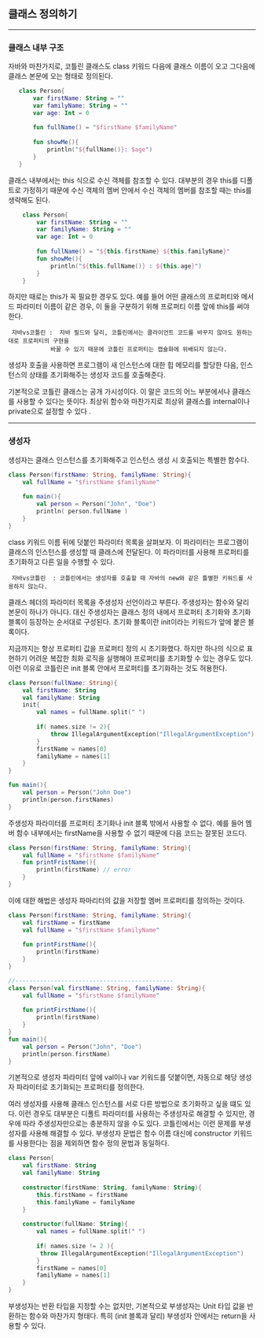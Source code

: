 ## 클래스 정의하기
***

### 클래스 내부 구조
 자바와 마찬가지로, 코틀린 클래스도 class 키워드 다음에 클래스 이름이 오고 그다음에 클래스 본문에 오는
 형태로 정의된다.
 ``` kotlin
    class Person{
        var firstName: String = ""
        var familyName: String = ""
        var age: Int = 0
        
        fun fullName() = "$firstName $familyName"
        
        fun showMe(){
            println("${fullName()}: $age")
        }
    }
 ```
 클래스 내부에서는 this 식으로 수신 객체를 참조할 수 있다. 대부분의 경우 this를 디폴트로 가정하기 때문에
수신 객체의 멤버 안에서 수신 객체의 멤버를 참조할 때는 this를 생략해도 된다.
```kotlin
    class Person{
        var firstName: String = ""
        var familyName: String = ""
        var age: Int = 0
    
        fun fullName() = "${this.firstName} ${this.familyName}"
        fun showMe(){
            println("${this.fullName()} : ${this.age}")
        }
    }
```
 하지만 때로는 this가 꼭 필요한 경우도 있다. 예를 들어 어떤 클래스의 프로퍼티와 메서드 파라미터
이름이 같은 경우, 이 둘을 구분하기 위해 프로퍼티 이름 앞에 this를 써야 한다.
```text
 자바vs코틀린 :  자바 필드와 달리, 코틀린에서는 클라이언트 코드를 바꾸지 않아도 원하는 대로 프로퍼티의 구현을 
            바꿀 수 있기 때문에 코틀린 프로퍼티는 캡슐화에 위배되지 않는다.
```
 생성자 호출을 사용하면 프로그램이 새 인스턴스에 대한 힙 메모리를 할당한 다음, 인스턴스의 상태를 초기화해주는
생성자 코드를 호출해준다.

 기본적으로 코틀린 클래스는 공개 가시성이다. 이 말은 코드의 어느 부분에서나 클래스를 사용할 수 있다는 뜻이다.
최상위 함수와 마찬가지로 최상위 클래스를 internal이나 private으로 설정할 수 있다 .
***

### 생성자
 생성자는 클래스 인스턴스를 초기화해주고 인스턴스 생성 시 호출되는 특별한 함수다.
```kotlin
class Person(firstName: String, familyName: String){
    val fullName = "$firstName $familyName"
    
    fun main(){
        val person = Person("John", "Doe")
        println( person.fullName )
    }
}
```
 class 키워드 이름 뒤에 덧붙인 파라미터 목록을 살펴보자. 이 파라미터는 프로그램이 클래스의 인스턴스를
생성할 때 클래스에 전달된다. 이 파라미터를 사용해 프로퍼티를 초기화하고 다른 일을 수행할 수 있다.

```text
 자바vs코틀린  : 코틀린에서는 생성자를 호출할 때 자바의 new와 같은 틀별한 키워드를 사용하지 않는다.
```
클래스 헤더의 파라미터 목록을 주생성자 선언이라고 부른다. 주생성자는 함수와 달리 본문이 하나가 아니다.
대신 주생성자는 클래스 정의 내에서 프로퍼티 초기화와 초기화 블록이 등장하는 순서대로 구성된다.
초기화 블록이란 init이라는 키워드가 앞에 붙은 블록이다.

지금까지는 항상 프로퍼티 값을 프로퍼티 정의 시 초기화했다. 하지만 하나의 식으로 표현하기 어려운 복잡한 
최화 로직을 실행해야 프로퍼티를 초기화할 수 있는 경우도 있다. 이런 이유로 코틀린은 init 블록 안에서
프로퍼티를 초기화하는 것도 허용한다.
```kotlin
class Person(fullName: String){
    val firstName: String
    val familyName: String
    init{
        val names = fullName.split(" ")
        
        if( names.size != 2){
            throw IllegalArgumentException("IllegalArgumentException")
        }
        firstName = names[0]
        familyName = names[1]
    }
}

fun main(){
    val person = Person("John Doe")
    println(person.firstNames)
}
```
주생성자 파라미터를 프로퍼티 초기화나 init 블록 밖에서 사용할 수 없다. 예를 들어 멤버 함수 내부에서는
firstName을 사용할 수 없기 때문에 다음 코드는 잘못된 코드다.
```kotlin
class Person(firstName: String, familyName: String){
    val fullName = "$firstName $familyName"
    fun printFristName(){
        println(firstName) // error
    }
}
```
이에 대한 해법은 생성자 파마리터의 값을 저장할 멤버 프로퍼티를 정의하는 것이다.
```kotlin
class Person(firstName: String, familyName: String){
    val firstName = firstName
    val fullName = "$firstName $familyName"
 
    fun printFirstName(){
        println(firstName)
    }
}

//---------------------------------------------
class Person(val firstName: String, familyName: String){
    val fullName = "$firstName $familyName"
   
    fun printFirstName(){
        println(firstName)
    }
}
fun main(){
    val person = Person("John", "Doe")
    println(person.firstName)
}
```
기본적으로 생성자 파라미터 앞에 val이나 var 키워드를 덧붙이면, 자동으로 해당 생성자 파라미터로 
초기화되는 프로퍼티를 정의한다.

여러 생성자를 사용해 클래스 인스턴스를 서로 다른 방법으로 초기화하고 싶을 떄도 있다. 이런 경우도
대부분은 디폴트 파라미터를 사용하는 주생성자로 해결할 수 있지만, 경우에 따라 주생성자만으로는 충분하지
않을 수도 있다. 코틀린에서는 이런 문제를 부생성자를 사용해 해결할 수 있다. 부생성자 문법은 함수 이름
대신에 constructor 키워드를 사용한다는 점을 제외하면 함수 정의 문법과 동일하다.
```kotlin
class Person{
    val firstName: String
    val familyName: String
    
    constructor(firstName: String, familyName: String){
        this.firstName = firstName
        this.familyName = familyName
    }
    
    constructor(fullName: String){
        val names = fullName.split(" ")
     
        if( names.size != 2 ){
         throw IllegalArgumentException("IllegalArgumentException")
        }
        firstName = names[0]
        familyName = names[1]
    }
}
```
부생성자는 반환 타입을 지정할 수는 없지만, 기본적으로 부생성자는 Unit 타입 값을 반환하는 함수와
마찬가지 형태다. 특히 (init 블록과 달리) 부생성자 안에서는 return을 사용할 수 있다.

